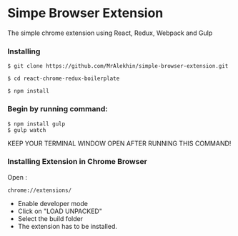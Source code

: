 # Simpe Browser Extension 
The simple chrome extension using React, Redux, Webpack and Gulp

### Installing

```
$ git clone https://github.com/MrAlekhin/simple-browser-extension.git

$ cd react-chrome-redux-boilerplate

$ npm install

```

### Begin by running command:
	$ npm install gulp
	$ gulp watch
  
  KEEP YOUR TERMINAL WINDOW OPEN AFTER RUNNING THIS COMMAND!
 
### Installing Extension in Chrome Browser

Open :
```
chrome://extensions/
```
* Enable developer mode
* Click on "LOAD UNPACKED"
* Select the build folder
* The extension has to be installed. 

